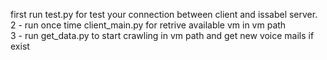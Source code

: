 first run test.py for test your connection between client and issabel server.	
2 - run once time client_main.py for retrive available vm in  vm path	
3 - run get_data.py to start crawling in vm path and get new voice mails if exist
